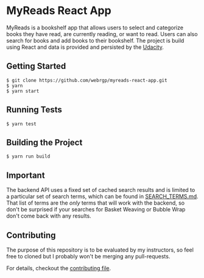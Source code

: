 # MyReads React App

 MyReads is a bookshelf app that allows users to select and categorize books they have read, are currently reading, or want to read. Users can also search for books and add books to their bookshelf. The project is build using React and data is provided and persisted by the [Udacity](https://reactnd-books-api.udacity.com).

## Getting Started

```shell
$ git clone https://github.com/webrgp/myreads-react-app.git
$ yarn
$ yarn start
```

## Running Tests

```shell
$ yarn test
```

## Building the Project

```shell
$ yarn run build
```

## Important
The backend API uses a fixed set of cached search results and is limited to a particular set of search terms, which can be found in [SEARCH_TERMS.md](SEARCH_TERMS.md). That list of terms are the _only_ terms that will work with the backend, so don't be surprised if your searches for Basket Weaving or Bubble Wrap don't come back with any results. 


## Contributing
The purpose of this repository is to be evaluated by my instructors, so feel free to cloned but I probably won't be merging any pull-requests.

For details, checkout the [contributing file](CONTRIBUTING.md).